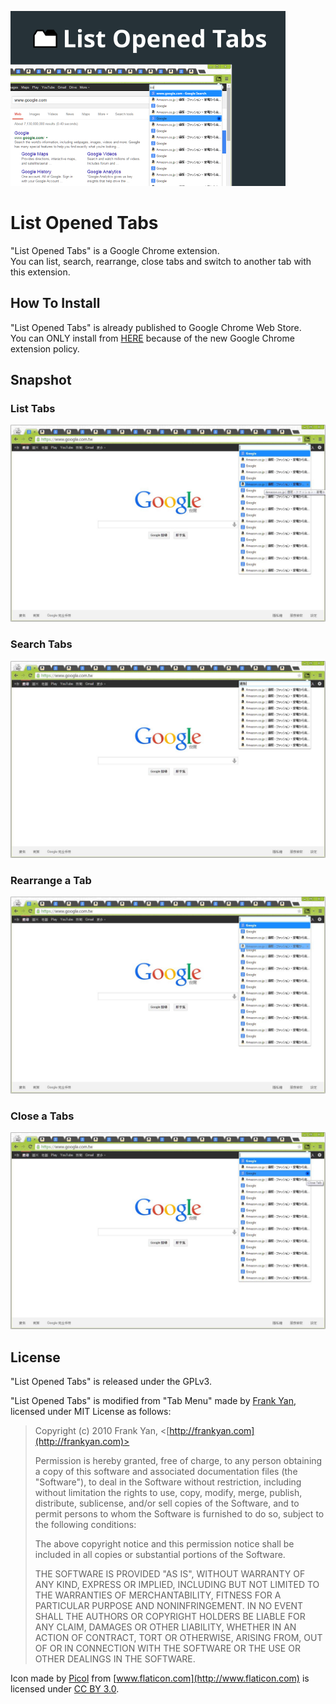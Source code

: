 ![Promotion Image](/promo.png)
# List Opened Tabs
"List Opened Tabs" is a Google Chrome extension.  
You can list, search, rearrange, close tabs and switch to another tab with this extension.

## How To Install
"List Opened Tabs" is already published to Google Chrome Web Store.  
You can ONLY install from [HERE](https://chrome.google.com/webstore/detail/list-opened-tabs/nkaliaagdnbgadcpnkdbmnigkalbihlb) because of the new Google Chrome extension policy.

## Snapshot
### List Tabs
![List Tabs](/snapshot/list_tabs.jpg)

### Search Tabs
![Search Tabs](/snapshot/search_tabs.jpg)

### Rearrange a Tab
![Rearrange a Tab](/snapshot/rearrange_tab.jpg)

### Close a Tabs
![Close a Tabs](/snapshot/close_tab.jpg)

## License
"List Opened Tabs" is released under the GPLv3.

"List Opened Tabs" is modified from "Tab Menu" made by [Frank Yan](http://frankyan.com), licensed under MIT License as follows:

> Copyright (c) 2010 Frank Yan, <[http://frankyan.com](http://frankyan.com)>
> 
> Permission is hereby granted, free of charge, to any person obtaining a copy
> of this software and associated documentation files (the "Software"), to deal
> in the Software without restriction, including without limitation the rights
> to use, copy, modify, merge, publish, distribute, sublicense, and/or sell
> copies of the Software, and to permit persons to whom the Software is
> furnished to do so, subject to the following conditions:
> 
> The above copyright notice and this permission notice shall be included in
> all copies or substantial portions of the Software.
> 
> THE SOFTWARE IS PROVIDED "AS IS", WITHOUT WARRANTY OF ANY KIND, EXPRESS OR
> IMPLIED, INCLUDING BUT NOT LIMITED TO THE WARRANTIES OF MERCHANTABILITY,
> FITNESS FOR A PARTICULAR PURPOSE AND NONINFRINGEMENT. IN NO EVENT SHALL THE
> AUTHORS OR COPYRIGHT HOLDERS BE LIABLE FOR ANY CLAIM, DAMAGES OR OTHER
> LIABILITY, WHETHER IN AN ACTION OF CONTRACT, TORT OR OTHERWISE, ARISING FROM,
> OUT OF OR IN CONNECTION WITH THE SOFTWARE OR THE USE OR OTHER DEALINGS IN
> THE SOFTWARE.

Icon made by [Picol](http://picol.org) from [www.flaticon.com](http://www.flaticon.com) is licensed under [CC BY 3.0](http://creativecommons.org/licenses/by/3.0/).

